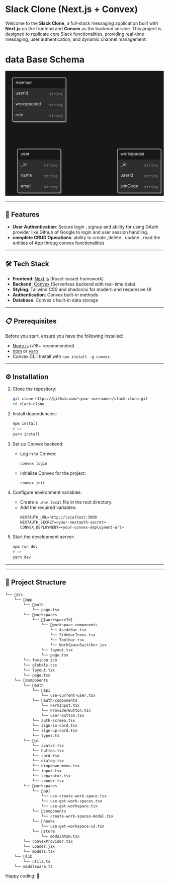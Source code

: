 # Slack Clone (Next.js + Convex)

Welcome to the **Slack Clone**, a full-stack messaging application built with **Next.js** on the frontend and **Convex** as the backend service. This project is designed to replicate core Slack functionalities, providing real-time messaging, user authentication, and dynamic channel management.


# data Base Schema
![ERD](https://github.com/mo634/slack-clone/blob/main/diagram-export-13-12-2024-06_33_35.png)

---

## 🚀 Features

- **User Authentication**: Secure login  , signup and ability for using OAuth provider like Github of Google to login  and user session handling.
- **complete CRUD Operations**: ability to create ,delete , update , read the entities of App throug convex functionalities


---

## 🛠 Tech Stack

- **Frontend**: [Next.js](https://nextjs.org/) (React-based framework)
- **Backend**: [Convex](https://www.convex.dev/) (Serverless backend with real-time data)
- **Styling**: Tailwind CSS and shadcn/ui for modern and responsive UI
- **Authentication**: Convex built-in methods
- **Database**: Convex's built-in data storage

---

## 📋 Prerequisites

Before you start, ensure you have the following installed:

- [Node.js](https://nodejs.org/) (v16+ recommended)
- [npm](https://www.npmjs.com/) or [yarn](https://yarnpkg.com/)
- Convex CLI: Install with `npm install -g convex`  

---

## ⚙️ Installation

1. Clone the repository:
   ```bash
   git clone https://github.com/<your-username>/slack-clone.git
   cd slack-clone
   ```

2. Install dependencies:
   ```bash
   npm install
   # or
   yarn install
   ```

3. Set up Convex backend:
   - Log in to Convex:  
     ```bash
     convex login
     ```
   - Initialize Convex for the project:  
     ```bash
     convex init
     ```

4. Configure environment variables:
   - Create a `.env.local` file in the root directory.
   - Add the required variables:
     ```env
     NEXTAUTH_URL=http://localhost:3000
     NEXTAUTH_SECRET=<your-nextauth-secret>
     CONVEX_DEPLOYMENT=<your-convex-deployment-url>
     ```

5. Start the development server:
   ```bash
   npm run dev
   # or
   yarn dev
   ```

---


---

## 📄 Project Structure

```
└── 📁src
    └── 📁app
        └── 📁auth
            └── page.tsx 
        └── 📁workspaces
            └── 📁[workspaceId]
                └── 📁workspace-components
                    └── Asidebar.tsx
                    └── SidebarIcons.tsx
                    └── Toolbar.tsx
                    └── WorkSpaceSwitcher.jsx
                └── layout.tsx
                └── page.tsx
        └── favicon.ico
        └── globals.css
        └── layout.tsx
        └── page.tsx
    └── 📁components
        └── 📁auth
            └── 📁api
                └── use-current-user.tsx
            └── 📁auth-components
                └── FormInput.tsx
                └── ProviderButton.tsx
                └── user-button.tsx
            └── auth-screen.tsx
            └── sign-in-card.tsx
            └── sign-up-card.tsx
            └── types.ts
        └── 📁ui
            └── avatar.tsx
            └── button.tsx
            └── card.tsx
            └── dialog.tsx
            └── dropdown-menu.tsx
            └── input.tsx
            └── separator.tsx
            └── sonner.tsx
        └── 📁workspaces
            └── 📁api
                └── use-create-work-space.tsx
                └── use-get-work-spaces.tsx
                └── use-get-workspace.tsx
            └── 📁components
                └── create-work-spaces-modal.tsx
            └── 📁hooks
                └── use-get-workspace-id.tsx
            └── 📁store
                └── modalAtom.tsx
        └── convexProvider.tsx
        └── Loader.jsx
        └── models.tsx
    └── 📁lib
        └── utils.ts
    └── middleware.ts
```
Happy coding! 🚀
